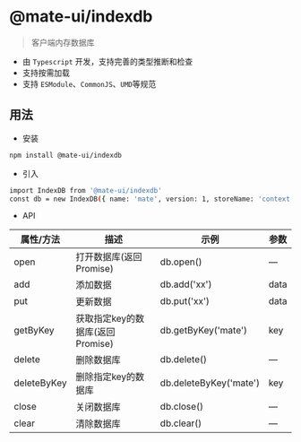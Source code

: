 # @mate-ui/indexdb

> 客户端内存数据库

- 由 `Typescript` 开发，支持完善的类型推断和检查
- 支持按需加载
- 支持 `ESModule`、`CommonJS`、`UMD`等规范

## 用法
- 安装
```sh
npm install @mate-ui/indexdb
```
- 引入
```sh
import IndexDB from '@mate-ui/indexdb'
const db = new IndexDB({ name: 'mate', version: 1, storeName: 'context', keyPath: 'uuid' })
```
- API

|  属性/方法  | 描述 | 示例 | 参数 |
| ---------- | ---------- | ---------- | ---------- |
| open | 打开数据库(返回Promise) | db.open() | — |
| add | 添加数据 | db.add('xx') | data |
| put | 更新数据 | db.put('xx') | data |
| getByKey | 获取指定key的数据库(返回Promise) | db.getByKey('mate') | key |
| delete | 删除数据库 | db.delete() | — |
| deleteByKey | 删除指定key的数据库 | db.deleteByKey('mate') | key |
| close | 关闭数据库 | db.close() | — |
| clear | 清除数据库 | db.clear() | — |
